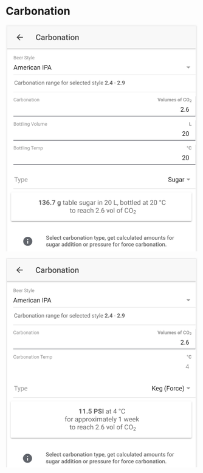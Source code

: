 # Carbonation

![Calculate sugar amount when carbonating with sugar](../.gitbook/assets/image%20%2825%29.png)

![Calculate carbonation preassure when force carbonating](../.gitbook/assets/image%20%2857%29.png)

